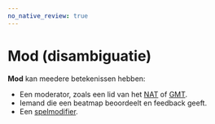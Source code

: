```yaml
---
no_native_review: true
---
```


# Mod (disambiguatie)

**Mod** kan meedere betekenissen hebben:

- Een moderator, zoals een lid van het [NAT](/wiki/People/The_Team/Nomination_Assessment_Team) of [GMT](/wiki/People/The_Team/Global_Moderation_Team).
- Iemand die een beatmap beoordeelt en feedback geeft.
- Een [spelmodifier](/wiki/Game_modifier).
